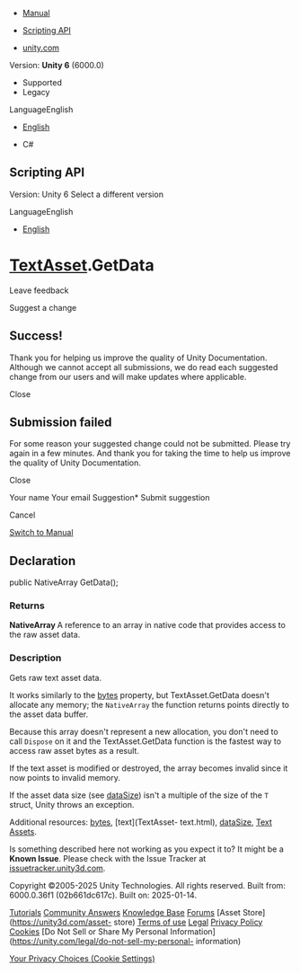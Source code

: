 [ ]()

  * [Manual](../Manual/index.html)
  * [Scripting API](../ScriptReference/index.html)

  * [unity.com](https://unity.com/)

Version: **Unity 6** (6000.0)

  * Supported
  * Legacy

LanguageEnglish

  * [English]()

  * C#

[ ](https://docs.unity3d.com)

## Scripting API

Version: Unity 6 Select a different version

LanguageEnglish

  * [English]()

#  [TextAsset](TextAsset.html).GetData

Leave feedback

Suggest a change

## Success!

Thank you for helping us improve the quality of Unity Documentation. Although
we cannot accept all submissions, we do read each suggested change from our
users and will make updates where applicable.

Close

## Submission failed

For some reason your suggested change could not be submitted. Please <a>try
again</a> in a few minutes. And thank you for taking the time to help us
improve the quality of Unity Documentation.

Close

Your name Your email Suggestion* Submit suggestion

Cancel

[Switch to Manual](../Manual/class-TextAsset.html "Go to TextAsset Component
in the Manual")

## Declaration

public NativeArray<T> GetData();

### Returns

**NativeArray <T>** A reference to an array in native code that provides
access to the raw asset data.

### Description

Gets raw text asset data.

It works similarly to the [bytes](TextAsset-bytes.html) property, but
TextAsset.GetData doesn't allocate any memory; the `NativeArray` the function
returns points directly to the asset data buffer.  
  
Because this array doesn't represent a new allocation, you don't need to call
`Dispose` on it and the TextAsset.GetData function is the fastest way to
access raw asset bytes as a result.  
  
If the text asset is modified or destroyed, the array becomes invalid since it
now points to invalid memory.  
  
If the asset data size (see [dataSize](TextAsset-dataSize.html)) isn't a
multiple of the size of the `T` struct, Unity throws an exception.  
  
Additional resources: [bytes](TextAsset-bytes.html), [text](TextAsset-
text.html), [dataSize](TextAsset-dataSize.html), [Text
Assets](../Manual/class-TextAsset.html).

Is something described here not working as you expect it to? It might be a
**Known Issue**. Please check with the Issue Tracker at
[issuetracker.unity3d.com](https://issuetracker.unity3d.com).

Copyright ©2005-2025 Unity Technologies. All rights reserved. Built from:
6000.0.36f1 (02b661dc617c). Built on: 2025-01-14.

[Tutorials](https://unity3d.com/learn) [Community
Answers](https://answers.unity3d.com) [Knowledge
Base](https://support.unity3d.com/hc/en-us)
[Forums](https://forum.unity3d.com) [Asset Store](https://unity3d.com/asset-
store) [Terms of use](https://docs.unity3d.com/Manual/TermsOfUse.html)
[Legal](https://unity.com/legal) [Privacy
Policy](https://unity.com/legal/privacy-policy)
[Cookies](https://unity.com/legal/cookie-policy) [Do Not Sell or Share My
Personal Information](https://unity.com/legal/do-not-sell-my-personal-
information)

[Your Privacy Choices (Cookie Settings)](javascript:void\(0\);)

